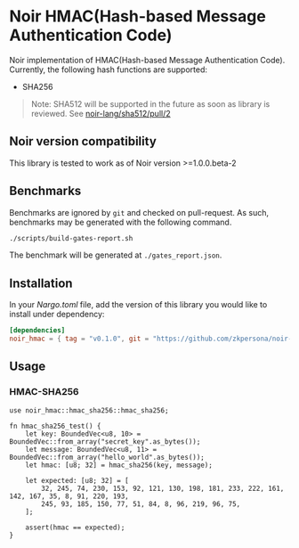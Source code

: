 # Noir HMAC(Hash-based Message Authentication Code)

Noir implementation of HMAC(Hash-based Message Authentication Code). Currently, the following hash functions are supported:

- SHA256

> Note: SHA512 will be supported in the future as soon as library is reviewed. See [noir-lang/sha512/pull/2](https://github.com/noir-lang/sha512/pull/2)

## Noir version compatibility

This library is tested to work as of Noir version >=1.0.0.beta-2

## Benchmarks

Benchmarks are ignored by `git` and checked on pull-request. As such, benchmarks may be generated
with the following command.

```bash
./scripts/build-gates-report.sh
```

The benchmark will be generated at `./gates_report.json`.

## Installation

In your _Nargo.toml_ file, add the version of this library you would like to install under dependency:

```toml
[dependencies]
noir_hmac = { tag = "v0.1.0", git = "https://github.com/zkpersona/noir-hmac", directory = "lib" }
```

## Usage

### HMAC-SHA256

```noir
use noir_hmac::hmac_sha256::hmac_sha256;

fn hmac_sha256_test() {
    let key: BoundedVec<u8, 10> = BoundedVec::from_array("secret_key".as_bytes());
    let message: BoundedVec<u8, 11> = BoundedVec::from_array("hello_world".as_bytes());
    let hmac: [u8; 32] = hmac_sha256(key, message);

    let expected: [u8; 32] = [
        32, 245, 74, 230, 153, 92, 121, 130, 198, 181, 233, 222, 161, 142, 167, 35, 8, 91, 220, 193,
        245, 93, 185, 150, 77, 51, 84, 8, 96, 219, 96, 75,
    ];

    assert(hmac == expected);
}
```
